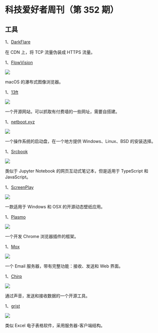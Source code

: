# 科技爱好者周刊（第 352 期）

## 工具

1、[DarkFlare](https://github.com/doxx/darkflare)

在 CDN 上，将 TCP 流量伪装成 HTTPS 流量。

1、[FlowVision](https://github.com/netdcy/FlowVision)

![](https://cdn.beekka.com/blogimg/asset/202408/bg2024082008.webp)

macOS 的瀑布式图像浏览器。

1、[13ft](https://github.com/wasi-master/13ft)

![](https://cdn.beekka.com/blogimg/asset/202408/bg2024082009.webp)

一个开源网站，可以抓取有付费墙的一些网址，需要自搭建。

1、[netboot.xyz](https://netboot.xyz/)

![](https://cdn.beekka.com/blogimg/asset/202408/bg2024082010.webp)

一个操作系统的启动盘，在一个地方提供 Windows、Linux、BSD 的安装选择。

1、[Srcbook](https://github.com/srcbookdev/srcbook)

![](https://cdn.beekka.com/blogimg/asset/202408/bg2024082013.webp)

类似于 Jupyter Notebook 的网页互动式笔记本，但是适用于 TypeScript 和 JavaScript。

1、[ScreenPlay](https://screen-play.app/)

![](https://cdn.beekka.com/blogimg/asset/202408/bg2024082203.webp)

一款适用于 Windows 和 OSX 的开源动态壁纸应用。

1、[Plasmo](https://github.com/PlasmoHQ/plasmo)

![](https://cdn.beekka.com/blogimg/asset/202408/bg2024082205.webp)

一个开发 Chrome 浏览器插件的框架。

1、[Mox](https://www.xmox.nl/)

![](https://cdn.beekka.com/blogimg/asset/202503/bg2025030502.webp)

一个 Email 服务器，带有完整功能：接收、发送和 Web 界面。

1、[Chirp](https://github.com/solst-ice/chirp)

![](https://cdn.beekka.com/blogimg/asset/202503/bg2025030503.webp)

通过声音，发送和接收数据的一个开源工具。

1、[grist](https://github.com/gristlabs/grist-core)

![](https://cdn.beekka.com/blogimg/asset/202503/bg2025030507.webp)

类似 Excel 电子表格软件，采用服务器-客户端结构。